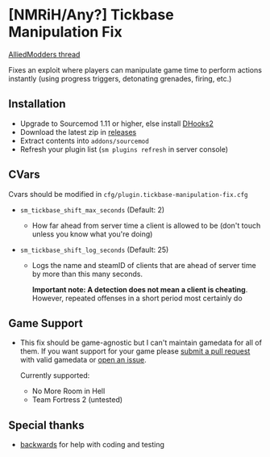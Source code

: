 # [NMRiH/Any?] Tickbase Manipulation Fix

[AlliedModders thread](https://forums.alliedmods.net/showthread.php?t=339058)

Fixes an exploit where players can manipulate game time to perform actions instantly (using progress triggers, detonating grenades, firing, etc.)

## Installation
- Upgrade to Sourcemod 1.11 or higher, else install [DHooks2](https://github.com/peace-maker/DHooks2/releases) 
- Download the latest zip in [releases](https://github.com/dysphie/sm-tickbase-manipulation-fix/releases)
- Extract contents into `addons/sourcemod`
- Refresh your plugin list (`sm plugins refresh` in server console)

## CVars

Cvars should be modified in `cfg/plugin.tickbase-manipulation-fix.cfg`

- `sm_tickbase_shift_max_seconds` (Default: 2)
  - How far ahead from server time a client is allowed to be (don't touch unless you know what you're doing)
  
- `sm_tickbase_shift_log_seconds` (Default: 25)
  - Logs the name and steamID of clients that are ahead of server time by more than this many seconds. 
    
    **Important note: A detection does not mean a client is cheating**. However, repeated offenses in a short period most certainly do 
  
## Game Support
- This fix should be game-agnostic but I can't maintain gamedata for all of them. If you want support for your game please [submit a pull request](https://github.com/dysphie/sm-tickbase-manipulation-fix/pulls) with valid gamedata or [open an issue](https://github.com/dysphie/sm-tickbase-manipulation-fix/issues).

  Currently supported:
  - No More Room in Hell
  - Team Fortress 2 (untested)

## Special thanks
  - [backwards](https://forums.alliedmods.net/member.php?u=246029) for help with coding and testing
